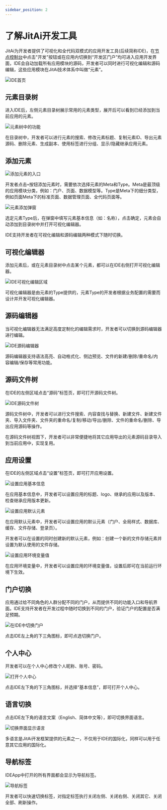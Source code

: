 ```yaml
---
sidebar_position: 2
---
```


# 了解JitAi开发工具

JitAi为开发者提供了可视化和全代码双模式的应用开发工具(后续简称IDE)，在[节点控制台](../组织与运行环境/运行环境管理#节点的本地默认运行环境)中点击"开发"按钮或在应用内切换到“开发区门户”均可进入应用开发界面，IDE会自动加载所有应用模块的源码，开发者可以同时进行可视化编辑和源码编辑，这些应用模块在JitAi技术体系中叫做“元素”。

![IDE首页](./img/IDE首页.png)

## 元素目录树
进入IDE后，左侧元素目录树展示常用的元素类型，展开后可以看到已经添加到当前应用的元素。

![元素树中的功能](./img/元素树中的功能.png)

在目录树中，开发者可以进行元素的搜索、修改元素标题、复制元素ID、导出元素源码、删除元素、生成副本、使用标签进行分组、显示/隐藏继承应用元素。

## 添加元素

![添加元素的入口](./img/添加元素的入口.png)

开发者点击`+`按钮添加元素时，需要依次选择元素的Meta和Type。Meta是最顶级的应用模块分类，例如：门户、页面、数据模型等。Type是Meta下的细分类型，例如页面Meta下的标准页面、数据管理页面、全代码页面等。

![元素添加弹窗](./img/元素添加弹窗.png)

选定元素Type后，在弹窗中填写元素基本信息（如：名称），点击确定，元素会自动添加到目录树中并打开可视化编辑器。

IDE支持开发者在可视化编辑和源码编辑两种模式下随时切换。

## 可视化编辑器
添加元素后，或在元素目录树中点击某个元素，都可以在IDE右侧打开可视化编辑器。

![IDE可视化编辑区域](./img/IDE可视化编辑区域.png)

可视化编辑器是由元素的Type提供的，元素Type的开发者根据业务配置的需要而设计并开发可视化编辑器。

## 源码编辑器
当可视化编辑器无法满足高度定制化的编辑需求时，开发者可以切换到源码编辑器进行编辑。

![IDE源码编辑器](./img/IDE源码编辑器.png)

源码编辑器支持语法高亮、自动格式化、侧边预览、文件的新建/删除/重命名/内容编辑/保存等常用功能。

## 源码文件树
在IDE的左侧区域点击“源码”标签页，即可打开源码文件树。

![IDE源码文件树](./img/IDE源码文件树.png)

源码文件树中，开发者可以进行文件搜索、内容查找与替换、新建文件、新建文件夹、导入文件夹、文件夹的重命名/复制/移动/导出/删除、文件的重命名/删除、导出应用源码等操作。

在源码文件树视图下，开发者可以非常便捷地将其它应用导出的元素源码目录导入到当前应用中，实现复用。

## 应用设置
在IDE的左侧区域点击“设置”标签页，即可打开应用设置。

![设置应用基本信息](./img/设置应用基本信息.png)

在应用基本信息中，开发者可以设置应用的标题、logo、继承的应用以及版本、检查继承应用版本更新。

![设置应用默认元素](./img/设置应用默认元素.png)

在应用默认元素中，开发者可以设置应用的默认元素（门户、全局样式、数据库、缓存、文件存储、登录页）。

开发者可以在设置的同时创建新的默认元素，例如：创建一个新的文件存储元素并设置为默认使用的文件存储。

![设置应用环境变量值](./img/设置应用环境变量值.png)

在应用环境变量中，开发者可以设置应用的环境变量值，设置后即可在当前运行环境下生效。

## 门户切换
应用通过给不同角色的人群分配不同的门户，从而提供不同的功能入口和导航界面。IDE支持开发者在开发过程中随时切换到不同的门户，验证门户的配置是否满足预期。

![在IDE中切换门户](./img/在IDE中切换门户.png)

点击IDE左上角的下三角图标，即可点选切换门户。

## 个人中心

开发者可以在个人中心修改个人昵称、账号、密码。

![打开个人中心](./img/打开个人中心.png)

点击IDE左下角的下三角图标，并选择“基本信息”，即可打开个人中心。

## 语言切换

点击IDE左下角的语言文案（English、简体中文等），即可切换界面语言。

![切换界面显示语言](./img/切换界面显示语言.png)

多语言是JitAi开发框架提供的元素之一，不仅用于IDE的国际化，同样可以用于任意其它应用的国际化。

## 导航标签
IDEApp中打开的所有界面都会显示为导航标签。

![导航标签](./img/导航标签.png)

开发者可以快速切换标签，对指定标签执行关闭左侧、关闭右侧、关闭其它、关闭全部、刷新操作。
